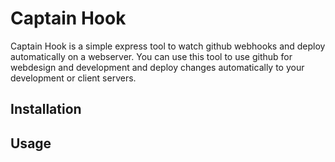 # Captain Hook
 
Captain Hook is a simple express tool to watch github webhooks and deploy automatically on a webserver. You can use this tool to use github for webdesign and development and deploy changes automatically to your development or client servers. 

## Installation


## Usage


